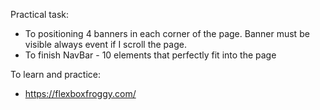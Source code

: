 Practical task:
- To positioning 4 banners in each corner of the page. Banner must be visible always event if I scroll the page.
- To finish NavBar - 10 elements that perfectly fit into the page


To learn and practice:
- https://flexboxfroggy.com/
